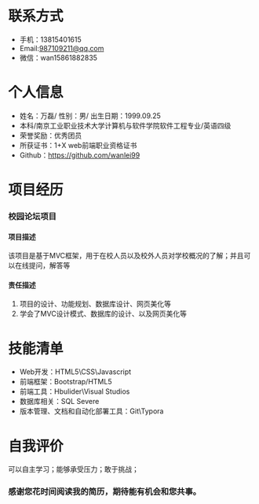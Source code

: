 # 联系方式

- 手机：13815401615
- Email:987109211@qq.com
- 微信：wan15861882835

# 个人信息

- 姓名：万磊/ 性别：男/ 出生日期：1999.09.25
- 本科/南京工业职业技术大学计算机与软件学院软件工程专业/英语四级
- 荣誉奖励：优秀团员
- 所获证书：1+X web前端职业资格证书
- Github：https://github.com/wanlei99

# 项目经历

### 校园论坛项目

#### 项目描述

   该项目是基于MVC框架，用于在校人员以及校外人员对学校概况的了解；并且可以在线提问，解答等

#### 责任描述

1. 项目的设计、功能规划、数据库设计、网页美化等
2. 学会了MVC设计模式、数据库的设计、以及网页美化等

# 技能清单

- Web开发：HTML5\CSS\Javascript
- 前端框架：Bootstrap/HTML5
- 前端工具：Hbulider\Visual Studios
- 数据库相关：SQL Severe
- 版本管理、文档和自动化部署工具：Git\Typora

# 自我评价

 可以自主学习；能够承受压力；敢于挑战；

### 感谢您花时间阅读我的简历，期待能有机会和您共事。